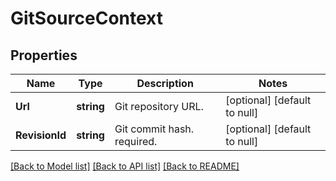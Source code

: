# GitSourceContext

## Properties
Name | Type | Description | Notes
------------ | ------------- | ------------- | -------------
**Url** | **string** | Git repository URL. | [optional] [default to null]
**RevisionId** | **string** | Git commit hash. required. | [optional] [default to null]

[[Back to Model list]](../v1alpha1/README.md#documentation-for-models) [[Back to API list]](../v1alpha1/README.md#documentation-for-api-endpoints) [[Back to README]](../v1alpha1/README.md)


